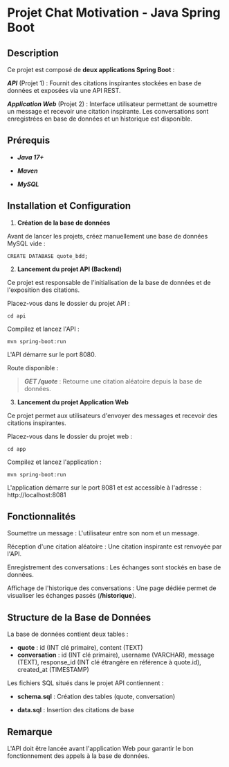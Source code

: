 # Projet Chat Motivation - Java Spring Boot

## Description

Ce projet est composé de **deux applications Spring Boot** :

***API*** (Projet 1) : Fournit des citations inspirantes stockées en base de données et exposées via une API REST.

***Application Web*** (Projet 2) : Interface utilisateur permettant de soumettre un message et recevoir une citation inspirante. Les conversations sont enregistrées en base de données et un historique est disponible.

## Prérequis

- ***Java 17+***

- ***Maven***

- ***MySQL***

## Installation et Configuration

1. **Création de la base de données**

Avant de lancer les projets, créez manuellement une base de données MySQL vide :
```
CREATE DATABASE quote_bdd;
```

2. **Lancement du projet API (Backend)**

Ce projet est responsable de l'initialisation de la base de données et de l'exposition des citations.

Placez-vous dans le dossier du projet API :
```
cd api
```

Compilez et lancez l'API :
```
mvn spring-boot:run
```

L'API démarre sur le port 8080.

Route disponible :

> ***GET /quote*** : Retourne une citation aléatoire depuis la base de données.

3. **Lancement du projet Application Web**

Ce projet permet aux utilisateurs d'envoyer des messages et recevoir des citations inspirantes.

Placez-vous dans le dossier du projet web :
```
cd app
```

Compilez et lancez l'application :
```
mvn spring-boot:run
```

L'application démarre sur le port 8081 et est accessible à l'adresse : http://localhost:8081

## Fonctionnalités

Soumettre un message : L'utilisateur entre son nom et un message.

Réception d'une citation aléatoire : Une citation inspirante est renvoyée par l'API.

Enregistrement des conversations : Les échanges sont stockés en base de données.

Affichage de l'historique des conversations : Une page dédiée permet de visualiser les échanges passés (**/historique**).

## Structure de la Base de Données

La base de données contient deux tables :

- **quote** : id (INT clé primaire), content (TEXT)
- **conversation** : id (INT clé primaire), username (VARCHAR), message (TEXT), response_id (INT clé étrangère en référence à quote.id), created_at (TIMESTAMP)

Les fichiers SQL situés dans le projet API contiennent :

- **schema.sql** : Création des tables (quote, conversation)

- **data.sql** : Insertion des citations de base

## Remarque

L'API doit être lancée avant l'application Web pour garantir le bon fonctionnement des appels à la base de données.